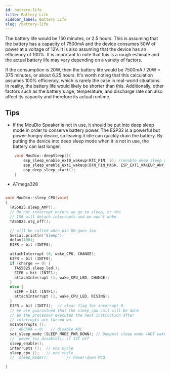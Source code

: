 ```yaml
---
id: battery-life
title: Battery Life
sidebar_label: Battery Life
slug: /battery-life
---
```


The battery life would be 150 minutes, or 2.5 hours. This is assuming that the battery has a capacity of 7500mA and the device consumes 50W of power at a voltage of 12V. It is also assuming that the device has an efficiency of 100%. It is important to note that this is a rough estimate and the actual battery life may vary depending on a variety of factors.

If the consumption is 20W, then the battery life would be 7500mA / 20W = 375 minutes, or about 6.25 hours. It's worth noting that this calculation assumes 100% efficiency, which is rarely the case in real-world situations. In reality, the battery life would likely be shorter than this. Additionally, other factors such as the battery's age, temperature, and discharge rate can also affect its capacity and therefore its actual runtime.



## Tips

- If the MouDio Speaker is not in use, it should be put into deep sleep mode in order to conserve battery power. The ESP32 is a powerful but power-hungry device, so leaving it idle can quickly drain the battery. By putting the device into deep sleep mode when it is not in use, the battery can last longer.

```cpp
    void MouDio::deepSleep(){
        esp_sleep_enable_ext0_wakeup(RTC_PIN, 0); //enable deep sleep wake on RTC interrupt
        esp_sleep_enable_ext1_wakeup(BTN_PIN_MASK, ESP_EXT1_WAKEUP_ANY_HIGH); //enable deep sleep wake on button press
        esp_deep_sleep_start();
    }
```
- ATmega328
```cpp

void MouDio::sleep_CPU(void)
{
  TAS5825.sleep_AMP();
  // Do not interrupt before we go to sleep, or the
  // ISR will detach interrupts and we won't wake.
  TAS5825.otg_off();

  // will be called when pin D0 goes low
  Serial.println("Sleep");
  delay(100);
  EIFR = bit (INTF0);

  attachInterrupt (0, wake_CPU, CHANGE);
  EIFR = bit (INTF0);
  if (charge == 0) {
    TAS5825.sleep_led();
    EIFR = bit (INTF1);
    attachInterrupt (1, wake_CPU_LED, CHANGE);
  }
  else {
    EIFR = bit (INTF1);
    attachInterrupt (1, wake_CPU_LED, RISING);
  }
  EIFR = bit (INTF1);  // clear flag for interrupt 0
  // We are guaranteed that the sleep_cpu call will be done
  // as the processor executes the next instruction after
  // interrupts are turned on.
  noInterrupts ();
  //  ADCSRA = 0;   // disable ADC
  set_sleep_mode (SLEEP_MODE_PWR_DOWN); // Deepest sleep mode (WDT wakes)
  //  power_twi_disable(); // I2C off
  sleep_enable();
  interrupts ();  // one cycle
  sleep_cpu ();   // one cycle
  //  sleep_mode();        // Power-down MCU.

}
```
